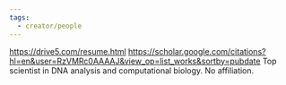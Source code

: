 ```yaml
---
tags:
  - creator/people
---
```

https://drive5.com/resume.html
https://scholar.google.com/citations?hl=en&user=RzVMRc0AAAAJ&view_op=list_works&sortby=pubdate
Top scientist in DNA analysis and computational biology.
No affiliation.
